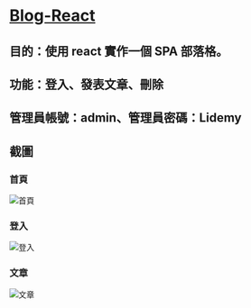 # [Blog-React](https://wozski.github.io/Blog-React/?#/)
## 目的：使用 react 實作一個 SPA 部落格。
## 功能：登入、發表文章、刪除

## 管理員帳號：admin、管理員密碼：Lidemy

## 截圖
### 首頁
![首頁](https://github.com/Wozski/Blog-React/blob/main/src/pic/HomePage.jpg)
### 登入
![登入](https://github.com/Wozski/Blog-React/blob/main/src/pic/Login.jpg)
### 文章
![文章](https://github.com/Wozski/Blog-React/blob/main/src/pic/Page.jpg)
